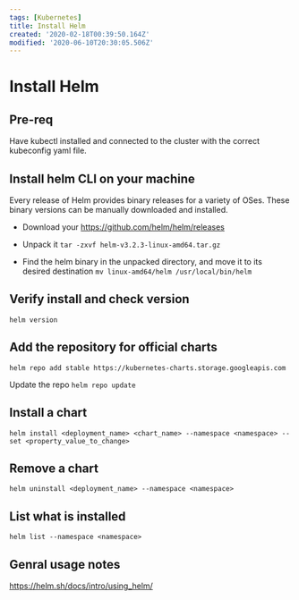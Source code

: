 ```yaml
---
tags: [Kubernetes]
title: Install Helm
created: '2020-02-18T00:39:50.164Z'
modified: '2020-06-10T20:30:05.506Z'
---
```


# Install Helm

## Pre-req 

Have kubectl installed and connected to the cluster with the correct kubeconfig yaml file. 

## Install helm CLI on your machine
Every release of Helm provides binary releases for a variety of OSes. These binary versions can be manually downloaded and installed.

* Download your https://github.com/helm/helm/releases

* Unpack it `tar -zxvf helm-v3.2.3-linux-amd64.tar.gz`

* Find the helm binary in the unpacked directory, and move it to its desired destination `mv linux-amd64/helm /usr/local/bin/helm`

## Verify install and check version

`helm version`

## Add the repository for official charts

`helm repo add stable https://kubernetes-charts.storage.googleapis.com`

Update the repo
`helm repo update`

## Install a chart 

`helm install <deployment_name> <chart_name> --namespace <namespace> --set <property_value_to_change>`

## Remove a chart

`helm uninstall <deployment_name> --namespace <namespace>`

## List what is installed

`helm list --namespace <namespace>`

## Genral usage notes
https://helm.sh/docs/intro/using_helm/

